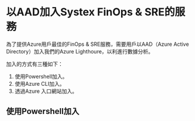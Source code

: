 # 以AAD加入Systex FinOps & SRE的服務

為了提供Azure用戶最佳的FinOps & SRE服務，需要用戶以AAD（Azure Active Directory）加入我們的Azure Lighthoure，以利進行數據分析。

加入的方式有三種如下：
1. 使用Powershell加入。
2. 使用Azure CLI加入。
3. 透過Azure 入口網站加入。

## 使用Powershell加入

